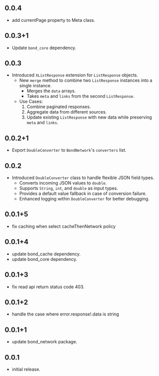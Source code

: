 ## 0.0.4

* add currentPage property to Meta class.

## 0.0.3+1

* Update `bond_core` dependency.

## 0.0.3

- Introduced `XListResponse` extension for `ListResponse` objects.
    - New `merge` method to combine two `ListResponse` instances into a single instance.
        - Merges the `data` arrays.
        - Takes `meta` and `links` from the second `ListResponse`.
    - Use Cases:
        1. Combine paginated responses.
        2. Aggregate data from different sources.
        3. Update existing `ListResponse` with new data while preserving `meta` and `links`.

## 0.0.2+1

* Export `DoubleConverter` to `BondNetwork`'s `converters` list.

## 0.0.2

* Introduced `DoubleConverter` class to handle flexible JSON field types.
    - Converts incoming JSON values to `double`.
    - Supports `String`, `int`, and `double` as input types.
    - Provides a default value fallback in case of conversion failure.
    - Enhanced logging within `DoubleConverter` for better debugging.

## 0.0.1+5

* fix caching when select cacheThenNetwork policy

## 0.0.1+4

* update bond_cache dependency.
* update bond_core dependency.

## 0.0.1+3

* fix read api return status code 403.

## 0.0.1+2

* handle the case where error.response!.data is string

## 0.0.1+1

* update bond_network package.

## 0.0.1

* initial release.